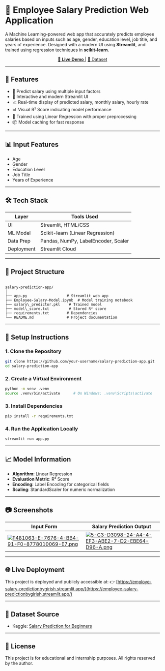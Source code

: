 # 💼 Employee Salary Prediction Web Application

A Machine Learning-powered web app that accurately predicts employee salaries based on inputs such as age, gender, education level, job title, and years of experience. Designed with a modern UI using **Streamlit**, and trained using regression techniques in **scikit-learn**.

<p align="center">
  <a href="https://employee-salary-predictionbygirish.streamlit.app/" target="_blank">
    🔗 <strong>Live Demo</strong>
  </a> |
  <a href="https://www.kaggle.com/datasets/rkiattisak/salaly-prediction-for-beginer/data" target="_blank">
    📂 Dataset
  </a>
</p>

---

## 🚀 Features

- 🔢 Predict salary using multiple input factors
- 🎨 Interactive and modern Streamlit UI
- 📈 Real-time display of predicted salary, monthly salary, hourly rate
- 📊 Visual R² Score indicating model performance
- 🧠 Trained using Linear Regression with proper preprocessing
- 📦 Model caching for fast response

---

## 📊 Input Features

- Age
- Gender
- Education Level
- Job Title
- Years of Experience

---

## 🛠 Tech Stack

| Layer       | Tools Used                        |
|-------------|-----------------------------------|
| UI          | Streamlit, HTML/CSS               |
| ML Model    | Scikit-learn (Linear Regression)  |
| Data Prep   | Pandas, NumPy, LabelEncoder, Scaler |
| Deployment  | Streamlit Cloud                   |

---

## 📁 Project Structure

```

salary-prediction-app/
│
├── app.py                  # Streamlit web app
├── Employee-Salary-Model.ipynb  # Model training notebook
├── salary\_predictor.pkl    # Trained model
├── model\_score.txt         # Stored R² score
├── requirements.txt        # Dependencies
└── README.md               # Project documentation

````

---

## 🔧 Setup Instructions

### 1. Clone the Repository
```bash
git clone https://github.com/your-username/salary-prediction-app.git
cd salary-prediction-app
````

### 2. Create a Virtual Environment

```bash
python -m venv .venv
source .venv/bin/activate      # On Windows: .venv\Scripts\activate
```

### 3. Install Dependencies

```bash
pip install -r requirements.txt
```

### 4. Run the Application Locally

```bash
streamlit run app.py
```

---

## 📈 Model Information

* **Algorithm**: Linear Regression
* **Evaluation Metric**: R² Score
* **Encoding**: Label Encoding for categorical fields
* **Scaling**: StandardScaler for numeric normalization

---

## 📷 Screenshots

| Input Form                               | Salary Prediction Output                 |
| ---------------------------------------- | ---------------------------------------- |
| [![F481063-E-7676-4-BB4-91-F0-8778010069-E7.png](https://i.postimg.cc/fLDtHzJg/F481063-E-7676-4-BB4-91-F0-8778010069-E7.png)](https://postimg.cc/jW3S2r6z) | [![5-C3-D3098-24-A4-4-EF3-ABE2-7-D2-EBE64-D96-A.png](https://i.postimg.cc/Xqhv04YW/5-C3-D3098-24-A4-4-EF3-ABE2-7-D2-EBE64-D96-A.png)](https://postimg.cc/D4rhrVGp) |

---

## 🌐 Live Deployment

This project is deployed and publicly accessible at:
👉 [https://employe-salary-predictionbygirish.streamlit.app/](https://employee-salary-predictionbygirish.streamlit.app/)

---

## 📄 Dataset Source

* Kaggle: [Salary Prediction for Beginners](https://www.kaggle.com/datasets/rkiattisak/salaly-prediction-for-beginer/data)

---

## 📌 License
This project is for educational and internship purposes. All rights reserved by the author.
